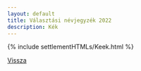 ```yaml
---
layout: default
title: Választási névjegyzék 2022
description: Kék
---
```


{% include settlementHTMLs/Keek.html %}

[Vissza](../)
